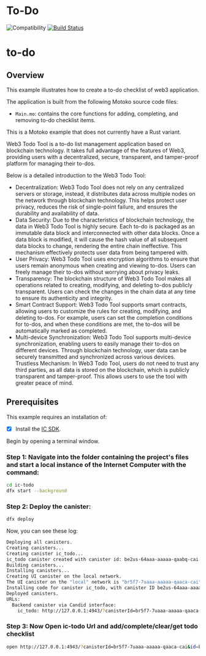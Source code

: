 # To-Do

![Compatibility](https://img.shields.io/badge/compatibility-0.6.25-blue)
[![Build Status](https://github.com/lispking/ic-todo/workflows/ic-todo/badge.svg)](https://github.com/lispking/ic-todo/actions?query=workflow%3Aic-todo)

# to-do

## Overview
This example illustrates how to create a to-do checklist of web3 application. 

The application is built from the following Motoko source code files:

- `Main.mo`: contains the core functions for adding, completing, and removing to-do checklist items.

This is a Motoko example that does not currently have a Rust variant. 

Web3 Todo Tool is a to-do list management application based on blockchain technology. It takes full advantage of the features of Web3, providing users with a decentralized, secure, transparent, and tamper-proof platform for managing their to-dos. 

Below is a detailed introduction to the Web3 Todo Tool:
* Decentralization: Web3 Todo Tool does not rely on any centralized servers or storage, instead, it distributes data across multiple nodes on the network through blockchain technology. This helps protect user privacy, reduces the risk of single-point failure, and ensures the durability and availability of data.
* Data Security: Due to the characteristics of blockchain technology, the data in Web3 Todo Tool is highly secure. Each to-do is packaged as an immutable data block and interconnected with other data blocks. Once a data block is modified, it will cause the hash value of all subsequent data blocks to change, rendering the entire chain ineffective. This mechanism effectively protects user data from being tampered with.
* User Privacy: Web3 Todo Tool uses encryption algorithms to ensure that users remain anonymous when creating and viewing to-dos. Users can freely manage their to-dos without worrying about privacy leaks.
* Transparency: The blockchain structure of Web3 Todo Tool makes all operations related to creating, modifying, and deleting to-dos publicly transparent. Users can check the changes in the chain data at any time to ensure its authenticity and integrity.
* Smart Contract Support: Web3 Todo Tool supports smart contracts, allowing users to customize the rules for creating, modifying, and deleting to-dos. For example, users can set the completion conditions for to-dos, and when these conditions are met, the to-dos will be automatically marked as completed.
* Multi-device Synchronization: Web3 Todo Tool supports multi-device synchronization, enabling users to easily manage their to-dos on different devices. Through blockchain technology, user data can be securely transmitted and synchronized across various devices.
Trustless Mechanism: In Web3 Todo Tool, users do not need to trust any third parties, as all data is stored on the blockchain, which is publicly transparent and tamper-proof. This allows users to use the tool with greater peace of mind.

## Prerequisites
This example requires an installation of:

- [x] Install the [IC SDK](https://internetcomputer.org/docs/current/developer-docs/setup/install/index.mdx).

Begin by opening a terminal window.

### Step 1: Navigate into the folder containing the project's files and start a local instance of the Internet Computer with the command:

``` bash
cd ic-todo
dfx start --background
```

### Step 2: Deploy the canister:

``` bash
dfx deploy
```

Now, you can see these log:

```bash
Deploying all canisters.
Creating canisters...
Creating canister ic_todo...
ic_todo canister created with canister id: be2us-64aaa-aaaaa-qaabq-cai
Building canisters...
Installing canisters...
Creating UI canister on the local network.
The UI canister on the "local" network is "br5f7-7uaaa-aaaaa-qaaca-cai"
Installing code for canister ic_todo, with canister ID be2us-64aaa-aaaaa-qaabq-cai
Deployed canisters.
URLs:
  Backend canister via Candid interface:
    ic_todo: http://127.0.0.1:4943/?canisterId=br5f7-7uaaa-aaaaa-qaaca-cai&id=be2us-64aaa-aaaaa-qaabq-cai
```


### Step 3: Now Open ic-todo Url and add/complete/clear/get todo checklist

```bash
open http://127.0.0.1:4943/?canisterId=br5f7-7uaaa-aaaaa-qaaca-cai&id=be2us-64aaa-aaaaa-qaabq-cai
```

